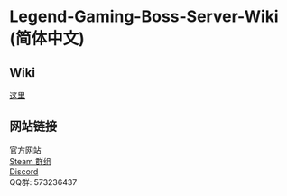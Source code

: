 # Legend-Gaming-Boss-Server-Wiki (简体中文)
  
## Wiki
[这里](https://github.com/PenguinDOOM/Legend-Gaming-Boss-Server-Wiki-SChainese/wiki)  
  
## 网站链接
[官方网站](http://legendserver.org/)  
[Steam 群组](https://steamcommunity.com/groups/xlegendgaming)  
[Discord](https://discord.gg/CgUhDGwwXE)  
QQ群: 573236437
